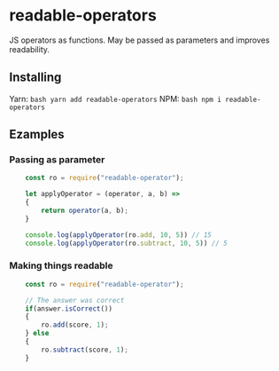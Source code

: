 # readable-operators
JS operators as functions. May be passed as parameters and improves readability.

## Installing 
Yarn: 
```bash yarn add readable-operators```
NPM: 
```bash npm i readable-operators```


## Ezamples 

### Passing as parameter 

```javascript
    const ro = require("readable-operator"); 

    let applyOperator = (operator, a, b) => 
    {
        return operator(a, b); 
    }

    console.log(applyOperator(ro.add, 10, 5)) // 15
    console.log(applyOperator(ro.subtract, 10, 5)) // 5
```

### Making things readable 

```javascript
    const ro = require("readable-operator"); 

    // The answer was correct 
    if(answer.isCorrect())
    {
        ro.add(score, 1); 
    } else 
    {
        ro.subtract(score, 1); 
    }
```